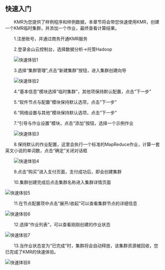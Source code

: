 ## 快速入门

　　KMR为您提供了样例程序和样例数据，本章节将会带您快速使用KMR，创建一个KMR临时集群，并添加一个作业，最终查看计算结果。
  
　　1.注册账号，并通过商务开通KMR服务
  
　　2.登录金山云控制台，选择数据分析->托管Hadoop

　　![快速体验1](http://kmr-bj.ks3-cn-beijing.ksyun.com/doc_pic/KMR2.0/1.5-1-login.jpg)

　　3.选择“集群管理”,点击“新建集群”按钮，进入集群创建向导

　　![快速体验2](http://kmr-bj.ks3-cn-beijing.ksyun.com/doc_pic/KMR2.0/1.5-3-createCluster.png)

　　4.“基本信息”模块选择“临时集群”，其他项保持默认配置，点击“下一步”

　　5.“软件节点与配置”模块保持默认选项，点击“下一步”

　　6.“网络设置与其他”模块保持默认选项，点击“下一步”

　　7.“引导与作业设置”模块，点击“添加”按钮，选择一个示例作业 

　　![快速体验3](http://kmr-bj.ks3-cn-beijing.ksyun.com/doc_pic/KMR2.0/1.5-7-addJob.png)

　　8.保持默认的作业配置，这里会执行一个标准的MapReduce作业，计算一套英文小说的单词数，点击“确定”关闭对话框

　　![快速体验4](http://kmr-bj.ks3-cn-beijing.ksyun.com/doc_pic/KMR2.0/1.5-8-job.png)

　　9.点击“购买”进入支付页面，支付成功后，即会创建集群

　　10.集群创建完成后点击集群名称进入集群详情页面

   ![快速体验5](http://kmr-bj.ks3-cn-beijing.ksyun.com/doc_pic/KMR2.0/1.5-10-cluster.png)

　　11.在节点配置项中点击“展开/收起”可以查看集群节点的详细信息

![快速体验6](http://kmr-bj.ks3-cn-beijing.ksyun.com/doc_pic/KMR2.0/1.5-11-clusterInfo.png)

　　12.选择“作业列表”，可以查看刚刚创建的作业状态

![快速体验7](http://kmr-bj.ks3-cn-beijing.ksyun.com/doc_pic/ksrm7.png)

　　13.当作业状态变为“已完成”时，集群将会自动释放，该集群资源被回收，您已完成了KMR的快速体验。

![快速体验8](http://kmr-bj.ks3-cn-beijing.ksyun.com/doc_pic/ksrm8.png)


